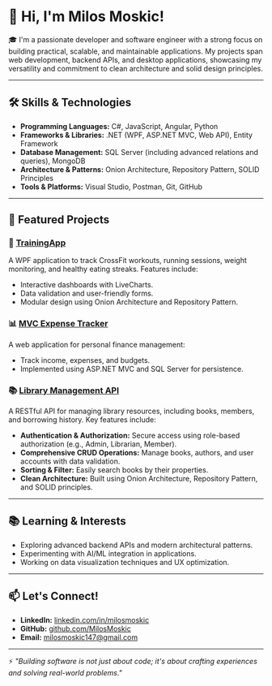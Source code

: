 # 👋 Hi, I'm Milos Moskic!

🎓 I'm a passionate developer and software engineer with a strong focus on building practical, scalable, and maintainable applications. My projects span web development, backend APIs, and desktop applications, showcasing my versatility and commitment to clean architecture and solid design principles.

---

## 🛠️ Skills & Technologies
- **Programming Languages:** C#, JavaScript, Angular, Python
- **Frameworks & Libraries:** .NET (WPF, ASP.NET MVC, Web API), Entity Framework
- **Database Management:** SQL Server (including advanced relations and queries), MongoDB
- **Architecture & Patterns:** Onion Architecture, Repository Pattern, SOLID Principles
- **Tools & Platforms:** Visual Studio, Postman, Git, GitHub

---

## 🚀 Featured Projects
### 🌟 [TrainingApp](https://github.com/MilosMoskic/TrainingApp)
A WPF application to track CrossFit workouts, running sessions, weight monitoring, and healthy eating streaks. Features include:
- Interactive dashboards with LiveCharts.
- Data validation and user-friendly forms.
- Modular design using Onion Architecture and Repository Pattern.

### 📊 [MVC Expense Tracker](https://github.com/MilosMoskic/ExpenseTracker)
A web application for personal finance management:
- Track income, expenses, and budgets.
- Implemented using ASP.NET MVC and SQL Server for persistence.

### 📚 [Library Management API](https://github.com/MilosMoskic/LibraryProject)
A RESTful API for managing library resources, including books, members, and borrowing history. Key features include:
- **Authentication & Authorization:** Secure access using role-based authorization (e.g., Admin, Librarian, Member).
- **Comprehensive CRUD Operations:** Manage books, authors, and user accounts with data validation.
- **Sorting & Filter:** Easily search books by their properties.
- **Clean Architecture:** Built using Onion Architecture, Repository Pattern, and SOLID principles.

---

## 📚 Learning & Interests
- Exploring advanced backend APIs and modern architectural patterns.
- Experimenting with AI/ML integration in applications.
- Working on data visualization techniques and UX optimization.

---

## 📫 Let's Connect!
- **LinkedIn:** [linkedin.com/in/milosmoskic](https://linkedin.com/in/milosmoskic)
- **GitHub:** [github.com/MilosMoskic](https://github.com/MilosMoskic)
- **Email:** milosmoskic147@gmail.com

---

⚡ *"Building software is not just about code; it's about crafting experiences and solving real-world problems."*
